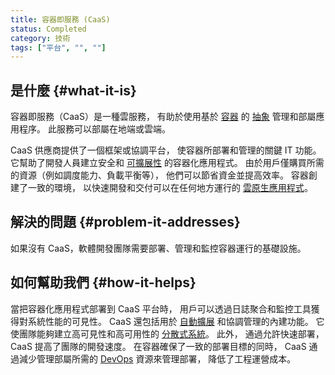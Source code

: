 ```yaml
---
title: 容器即服務 (CaaS)
status: Completed
category: 技術
tags: ["平台", "", ""]
---
```


## 是什麼 {#what-it-is}

<!--
Containers-as-a-Service (CaaS) is a cloud service that helps manage and deploy apps 
using [container](/container/)-based [abstraction](/abstraction/). 
This service can be deployed on-premises or in the cloud. 
-->
容器即服務（CaaS）是一種雲服務，
有助於使用基於 [容器](/zh-tw/container/) 的 [抽象](/zh-tw/abstraction/) 管理和部屬應用程序。
此服務可以部屬在地端或雲端。

<!--
CaaS providers offer a framework or orchestration platform that 
automates key IT functions on which containers are deployed and managed. 
It helps developers build secure and [scalable](/scalability/) containerized apps. 
Because users only buy the resources they need (scheduling capabilities, load balancing, etc.), 
they save money and increase efficiency. 
Containers create consistent environments to rapidly develop and 
deliver [cloud-native applications](/cloud-native-apps/) that can run anywhere. 
-->
CaaS 供應商提供了一個框架或協調平台，
使容器所部署和管理的關鍵 IT 功能。
它幫助了開發人員建立安全和 [可擴展性](/zh-tw/scalability/) 的容器化應用程式。
由於用戶僅購買所需的資源（例如調度能力、負載平衡等），
他們可以節省資金並提高效率。
容器創建了一致的環境，
以快速開發和交付可以在任何地方運行的 [雲原生應用程式](/zh-tw/cloud-native-apps/)。

## 解決的問題 {#problem-it-addresses}

<!--
Without CaaS, software development teams need to deploy, manage, and monitor 
the underlying infrastructure that containers run on. 
-->
如果沒有 CaaS，軟體開發團隊需要部署、管理和監控容器運行的基礎設施。

## 如何幫助我們 {#how-it-helps}

<!--
When deploying containerized applications to a CaaS platform, 
users gain visibility into system performance through log aggregation and monitoring tools. 
CaaS also includes built-in functionality for [auto scaling](/auto-scaling/) and orchestration management. 
It enables teams to build high visibility and high availability [distributed systems](/distributed-systems/). 
In addition, by allowing rapid deployments, CaaS increases team development velocity. 
While containers ensure a consistent deployment target, 
CaaS lowers engineering operating costs 
by reducing needed [DevOps](/devops/) resources needed to manage a deployment.
-->
當把容器化應用程式部署到 CaaS 平台時，
用戶可以透過日誌聚合和監控工具獲得對系統性能的可見性。
CaaS 還包括用於 [自動擴展](/zh-tw/auto-scaling/) 和協調管理的內建功能。
它使團隊能夠建立高可見性和高可用性的 [分散式系統](/zh-tw/distributed-system/)。
此外，
通過允許快速部署，
CaaS 提高了團隊的開發速度。
在容器確保了一致的部署目標的同時，
CaaS 通過減少管理部屬所需的 [DevOps](/zh-tw/devops/) 資源來管理部署，
降低了工程運營成本。